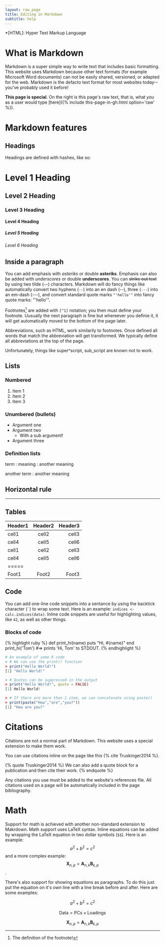 ```yaml
---
layout: raw_page
title: Editing in Markdown
subtitle: help
---
```

*[HTML]: Hyper Text Markup Language

# What is Markdown

Markdown is a super simple way to write text that includes basic formatting.
This website uses Markdown because other text formats (for example Microsoft 
Word documents) can not be easily shared, versioned, or adapted for the web.
Markdown is the defacto text format for most websites today--you've probably
used it before!

**This page is special**. On the right is this page's raw text, that is, what _you_ 
as a user would type [here]({% include this-page-in-gh.html option='raw' %}). 

# Markdown features

## Headings

Headings are defined with hashes, like so:

# Level 1 Heading
## Level 2 Heading
### Level 3 Heading
#### Level 4 Heading
##### Level 5 Heading
###### Level 6 Heading








## Inside a paragraph

You can add emphasis with  *asteriks* or double **asteriks**. Emphasis can also
be added with _underscores_ or double __underscores__. You can ~~strike out 
text~~ by using two tilde (`~~`) characters. Markdown will do fancy things like
automatically convert two hyphens (`--`) into an en dash (--), three (`---`) 
into an em-dash (---), and convert standard quote marks `"'hello'"` into fancy
quote marks: "'hello'".

Footnotes[^1] are added with `[^1]` notation; you then must define your footnote.
Uusually the next paragraph is fine but whereever you definie it, it will get
automatically moved to the bottom of the page later.

[^1]: The definition of the footnote!

Abbreviations, such as HTML, work similarily to footnotes. Once defined all
words that match the abbreviation will get transformed. We typically define all
abbreviations at the top of the page.

Unfortunately, things like super^script, sub_script are known not to work.

## Lists

### Numbered

1. Item 1
1. Item 2
1. Item 3

### Unumbered (bullets)

- Argument one
- Argument two
  - With a sub argument!
- Argument three

### Definition lists

term
: meaning
: another meaning

another term
: another meaning



## Horizontal rule

--- 


## Tables

| Header1 | Header2 | Header3 |
|:--------|:-------:|--------:|
| cell1   | cell2   | cell3   |
| cell4   | cell5   | cell6   |
| cell1   | cell2   | cell3   |
| cell4   | cell5   | cell6   |
|=====
| Foot1   | Foot2   | Foot3   |






## Code

You can add one-line code snippets into a sentance by using the backtick
character (`` ` ``) to wrap some text. Here is an example: 
`indices <- calc.indices(data)`. Inline code snippets are useful for highlighting
values, like `42`,  as well as other things.

### Blocks of code

{% highlight ruby %}
def print_hi(name)
  puts "Hi, #{name}"
end
print_hi('Tom')
#=> prints 'Hi, Tom' to STDOUT.
{% endhighlight %}


```r
# An example of some R code
> # We can use the print() function
> print("Hello World!")
[1] "Hello World!"

> # Quotes can be suppressed in the output
> print("Hello World!", quote = FALSE)
[1] Hello World!

> # If there are more than 1 item, we can concatenate using paste()
> print(paste("How","are","you?"))
[1] "How are you?"
```
 




# Citations

Citations are not a normal part of Markdown. This website uses a special
extension to make them work.

You can use citations inline on the page like this {% cite Truskinger2014 %}.

{% quote Truskinger2014 %}
We can also add a quote block for a publication and then cite their work.
{% endquote %}

Any citations you use must be added to the website's references file.
All citations used on a page will be automatically included in the page
bibliography.



# Math

Support for math is achieved with another non-standard extension to Makrdown.
Math support uses LaTeX syntax. Inline equations can be added by wrapping the
LaTeX equation in two dollar symbols (`$$`). Here is an example:
$$a^2 + b^2 = c^2$$ and a more complex example:
$$ \mathbf{X}_{n,p} = \mathbf{A}_{n,k} \mathbf{B}_{k,p} $$.

There's also support for showing equations as paragraphs. To do this just put
the equation on it's own line with a line break before and after. Here are some
examples:

$$a^2 + b^2 = c^2$$

$$ \mathsf{Data = PCs} \times \mathsf{Loadings} $$

$$ \mathbf{X}_{n,p} = \mathbf{A}_{n,k} \mathbf{B}_{k,p} $$